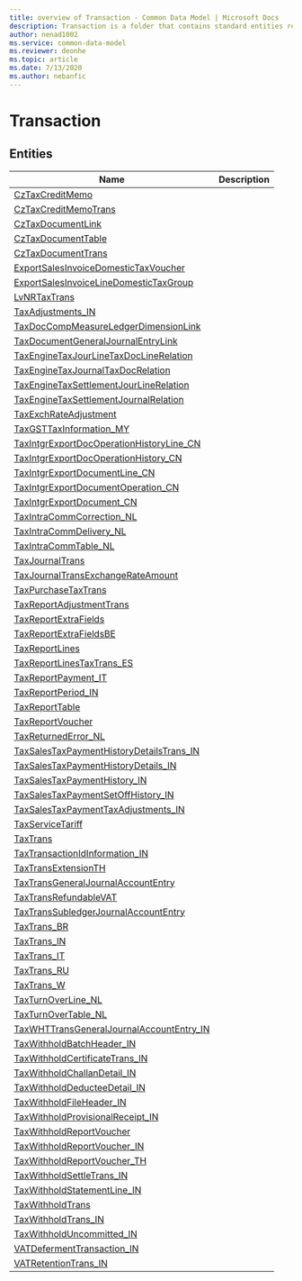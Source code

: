 ```yaml
---
title: overview of Transaction - Common Data Model | Microsoft Docs
description: Transaction is a folder that contains standard entities related to the Common Data Model.
author: nenad1002
ms.service: common-data-model
ms.reviewer: deonhe
ms.topic: article
ms.date: 7/13/2020
ms.author: nebanfic
---
```


# Transaction


## Entities

|Name|Description|
|---|---|
|[CzTaxCreditMemo](CzTaxCreditMemo.md)||
|[CzTaxCreditMemoTrans](CzTaxCreditMemoTrans.md)||
|[CzTaxDocumentLink](CzTaxDocumentLink.md)||
|[CzTaxDocumentTable](CzTaxDocumentTable.md)||
|[CzTaxDocumentTrans](CzTaxDocumentTrans.md)||
|[ExportSalesInvoiceDomesticTaxVoucher](ExportSalesInvoiceDomesticTaxVoucher.md)||
|[ExportSalesInvoiceLineDomesticTaxGroup](ExportSalesInvoiceLineDomesticTaxGroup.md)||
|[LvNRTaxTrans](LvNRTaxTrans.md)||
|[TaxAdjustments_IN](TaxAdjustments_IN.md)||
|[TaxDocCompMeasureLedgerDimensionLink](TaxDocCompMeasureLedgerDimensionLink.md)||
|[TaxDocumentGeneralJournalEntryLink](TaxDocumentGeneralJournalEntryLink.md)||
|[TaxEngineTaxJourLineTaxDocLineRelation](TaxEngineTaxJourLineTaxDocLineRelation.md)||
|[TaxEngineTaxJournalTaxDocRelation](TaxEngineTaxJournalTaxDocRelation.md)||
|[TaxEngineTaxSettlementJourLineRelation](TaxEngineTaxSettlementJourLineRelation.md)||
|[TaxEngineTaxSettlementJournalRelation](TaxEngineTaxSettlementJournalRelation.md)||
|[TaxExchRateAdjustment](TaxExchRateAdjustment.md)||
|[TaxGSTTaxInformation_MY](TaxGSTTaxInformation_MY.md)||
|[TaxIntgrExportDocOperationHistoryLine_CN](TaxIntgrExportDocOperationHistoryLine_CN.md)||
|[TaxIntgrExportDocOperationHistory_CN](TaxIntgrExportDocOperationHistory_CN.md)||
|[TaxIntgrExportDocumentLine_CN](TaxIntgrExportDocumentLine_CN.md)||
|[TaxIntgrExportDocumentOperation_CN](TaxIntgrExportDocumentOperation_CN.md)||
|[TaxIntgrExportDocument_CN](TaxIntgrExportDocument_CN.md)||
|[TaxIntraCommCorrection_NL](TaxIntraCommCorrection_NL.md)||
|[TaxIntraCommDelivery_NL](TaxIntraCommDelivery_NL.md)||
|[TaxIntraCommTable_NL](TaxIntraCommTable_NL.md)||
|[TaxJournalTrans](TaxJournalTrans.md)||
|[TaxJournalTransExchangeRateAmount](TaxJournalTransExchangeRateAmount.md)||
|[TaxPurchaseTaxTrans](TaxPurchaseTaxTrans.md)||
|[TaxReportAdjustmentTrans](TaxReportAdjustmentTrans.md)||
|[TaxReportExtraFields](TaxReportExtraFields.md)||
|[TaxReportExtraFieldsBE](TaxReportExtraFieldsBE.md)||
|[TaxReportLines](TaxReportLines.md)||
|[TaxReportLinesTaxTrans_ES](TaxReportLinesTaxTrans_ES.md)||
|[TaxReportPayment_IT](TaxReportPayment_IT.md)||
|[TaxReportPeriod_IN](TaxReportPeriod_IN.md)||
|[TaxReportTable](TaxReportTable.md)||
|[TaxReportVoucher](TaxReportVoucher.md)||
|[TaxReturnedError_NL](TaxReturnedError_NL.md)||
|[TaxSalesTaxPaymentHistoryDetailsTrans_IN](TaxSalesTaxPaymentHistoryDetailsTrans_IN.md)||
|[TaxSalesTaxPaymentHistoryDetails_IN](TaxSalesTaxPaymentHistoryDetails_IN.md)||
|[TaxSalesTaxPaymentHistory_IN](TaxSalesTaxPaymentHistory_IN.md)||
|[TaxSalesTaxPaymentSetOffHistory_IN](TaxSalesTaxPaymentSetOffHistory_IN.md)||
|[TaxSalesTaxPaymentTaxAdjustments_IN](TaxSalesTaxPaymentTaxAdjustments_IN.md)||
|[TaxServiceTariff](TaxServiceTariff.md)||
|[TaxTrans](TaxTrans.md)||
|[TaxTransactionIdInformation_IN](TaxTransactionIdInformation_IN.md)||
|[TaxTransExtensionTH](TaxTransExtensionTH.md)||
|[TaxTransGeneralJournalAccountEntry](TaxTransGeneralJournalAccountEntry.md)||
|[TaxTransRefundableVAT](TaxTransRefundableVAT.md)||
|[TaxTransSubledgerJournalAccountEntry](TaxTransSubledgerJournalAccountEntry.md)||
|[TaxTrans_BR](TaxTrans_BR.md)||
|[TaxTrans_IN](TaxTrans_IN.md)||
|[TaxTrans_IT](TaxTrans_IT.md)||
|[TaxTrans_RU](TaxTrans_RU.md)||
|[TaxTrans_W](TaxTrans_W.md)||
|[TaxTurnOverLine_NL](TaxTurnOverLine_NL.md)||
|[TaxTurnOverTable_NL](TaxTurnOverTable_NL.md)||
|[TaxWHTTransGeneralJournalAccountEntry_IN](TaxWHTTransGeneralJournalAccountEntry_IN.md)||
|[TaxWithholdBatchHeader_IN](TaxWithholdBatchHeader_IN.md)||
|[TaxWithholdCertificateTrans_IN](TaxWithholdCertificateTrans_IN.md)||
|[TaxWithholdChallanDetail_IN](TaxWithholdChallanDetail_IN.md)||
|[TaxWithholdDeducteeDetail_IN](TaxWithholdDeducteeDetail_IN.md)||
|[TaxWithholdFileHeader_IN](TaxWithholdFileHeader_IN.md)||
|[TaxWithholdProvisionalReceipt_IN](TaxWithholdProvisionalReceipt_IN.md)||
|[TaxWithholdReportVoucher](TaxWithholdReportVoucher.md)||
|[TaxWithholdReportVoucher_IN](TaxWithholdReportVoucher_IN.md)||
|[TaxWithholdReportVoucher_TH](TaxWithholdReportVoucher_TH.md)||
|[TaxWithholdSettleTrans_IN](TaxWithholdSettleTrans_IN.md)||
|[TaxWithholdStatementLine_IN](TaxWithholdStatementLine_IN.md)||
|[TaxWithholdTrans](TaxWithholdTrans.md)||
|[TaxWithholdTrans_IN](TaxWithholdTrans_IN.md)||
|[TaxWithholdUncommitted_IN](TaxWithholdUncommitted_IN.md)||
|[VATDefermentTransaction_IN](VATDefermentTransaction_IN.md)||
|[VATRetentionTrans_IN](VATRetentionTrans_IN.md)||
